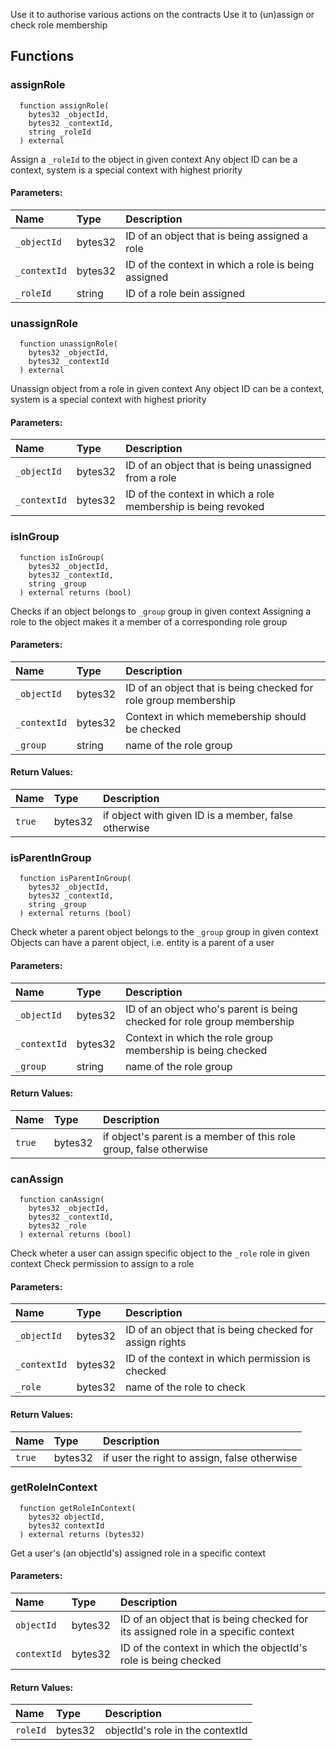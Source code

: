 Use it to authorise various actions on the contracts
Use it to (un)assign or check role membership
## Functions
### assignRole
```solidity
  function assignRole(
    bytes32 _objectId,
    bytes32 _contextId,
    string _roleId
  ) external
```
Assign a `_roleId` to the object in given context
Any object ID can be a context, system is a special context with highest priority
#### Parameters:
| Name | Type | Description                                                          |
| :--- | :--- | :------------------------------------------------------------------- |
|`_objectId` | bytes32 | ID of an object that is being assigned a role
|`_contextId` | bytes32 | ID of the context in which a role is being assigned
|`_roleId` | string | ID of a role bein assigned
### unassignRole
```solidity
  function unassignRole(
    bytes32 _objectId,
    bytes32 _contextId
  ) external
```
Unassign object from a role in given context
Any object ID can be a context, system is a special context with highest priority
#### Parameters:
| Name | Type | Description                                                          |
| :--- | :--- | :------------------------------------------------------------------- |
|`_objectId` | bytes32 | ID of an object that is being unassigned from a role
|`_contextId` | bytes32 | ID of the context in which a role membership is being revoked
### isInGroup
```solidity
  function isInGroup(
    bytes32 _objectId,
    bytes32 _contextId,
    string _group
  ) external returns (bool)
```
Checks if an object belongs to `_group` group in given context
Assigning a role to the object makes it a member of a corresponding role group
#### Parameters:
| Name | Type | Description                                                          |
| :--- | :--- | :------------------------------------------------------------------- |
|`_objectId` | bytes32 | ID of an object that is being checked for role group membership
|`_contextId` | bytes32 | Context in which memebership should be checked
|`_group` | string | name of the role group
#### Return Values:
| Name                           | Type          | Description                                                                  |
| :----------------------------- | :------------ | :--------------------------------------------------------------------------- |
|`true`| bytes32 | if object with given ID is a member, false otherwise
### isParentInGroup
```solidity
  function isParentInGroup(
    bytes32 _objectId,
    bytes32 _contextId,
    string _group
  ) external returns (bool)
```
Check wheter a parent object belongs to the `_group` group in given context
Objects can have a parent object, i.e. entity is a parent of a user
#### Parameters:
| Name | Type | Description                                                          |
| :--- | :--- | :------------------------------------------------------------------- |
|`_objectId` | bytes32 | ID of an object who's parent is being checked for role group membership
|`_contextId` | bytes32 | Context in which the role group membership is being checked
|`_group` | string | name of the role group
#### Return Values:
| Name                           | Type          | Description                                                                  |
| :----------------------------- | :------------ | :--------------------------------------------------------------------------- |
|`true`| bytes32 | if object's parent is a member of this role group, false otherwise
### canAssign
```solidity
  function canAssign(
    bytes32 _objectId,
    bytes32 _contextId,
    bytes32 _role
  ) external returns (bool)
```
Check wheter a user can assign specific object to the `_role` role in given context
Check permission to assign to a role
#### Parameters:
| Name | Type | Description                                                          |
| :--- | :--- | :------------------------------------------------------------------- |
|`_objectId` | bytes32 | ID of an object that is being checked for assign rights
|`_contextId` | bytes32 | ID of the context in which permission is checked
|`_role` | bytes32 | name of the role to check
#### Return Values:
| Name                           | Type          | Description                                                                  |
| :----------------------------- | :------------ | :--------------------------------------------------------------------------- |
|`true`| bytes32 | if user the right to assign, false otherwise
### getRoleInContext
```solidity
  function getRoleInContext(
    bytes32 objectId,
    bytes32 contextId
  ) external returns (bytes32)
```
Get a user's (an objectId's) assigned role in a specific context
#### Parameters:
| Name | Type | Description                                                          |
| :--- | :--- | :------------------------------------------------------------------- |
|`objectId` | bytes32 | ID of an object that is being checked for its assigned role in a specific context
|`contextId` | bytes32 | ID of the context in which the objectId's role is being checked
#### Return Values:
| Name                           | Type          | Description                                                                  |
| :----------------------------- | :------------ | :--------------------------------------------------------------------------- |
|`roleId`| bytes32 | objectId's role in the contextId
